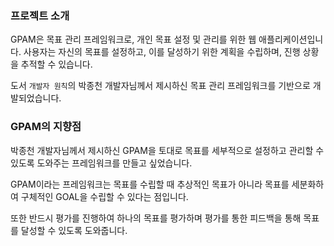 ### 프로젝트 소개

GPAM은 목표 관리 프레임워크로, 개인 목표 설정 및 관리를 위한 웹 애플리케이션입니다. 사용자는 자신의 목표를 설정하고, 이를 달성하기 위한 계획을 수립하며, 진행 상황을 추적할 수 있습니다.

도서 `개발자 원칙`의 박종천 개발자님께서 제시하신 목표 관리 프레임워크를 기반으로 개발되었습니다.

### GPAM의 지향점

박종천 개발자님께서 제시하신 GPAM을 토대로 목표를 세부적으로 설정하고 관리할 수 있도록 도와주는 프레임워크를 만들고 싶었습니다.

GPAM이라는 프레임워크는 목표를 수립할 때 추상적인 목표가 아니라 목표를 세분화하여 구체적인 GOAL을 수립할 수 있다는 점입니다.

또한 반드시 평가를 진행하여 하나의 목표를 평가하며 평가를 통한 피드백을 통해 목표를 달성할 수 있도록 도와줍니다.
